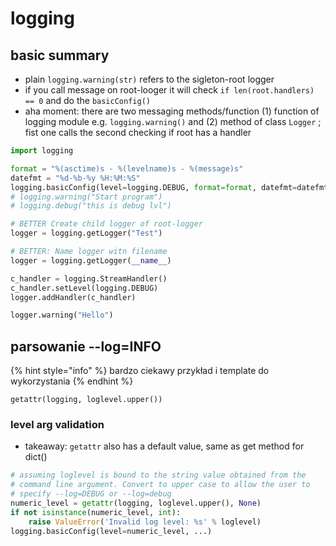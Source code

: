 # logging

## basic summary

* plain `logging.warning(str)` refers to the sigleton-root logger
* if you call message on root-looger it will check `if len(root.handlers) == 0` and do the `basicConfig()`
* aha moment: there are two messaging methods/function \(1\) function of logging module e.g. `logging.warning()` and \(2\) method of class `Logger` ; fist one calls the second checking if root has a handler

```python
import logging

format = "%(asctime)s - %(levelname)s - %(message)s"
datefmt = "%d-%b-%y %H:%M:%S"
logging.basicConfig(level=logging.DEBUG, format=format, datefmt=datefmt)
# logging.warning("Start program")
# logging.debug("this is debug lvl")

# BETTER Create child logger of root-logger
logger = logging.getLogger("Test")

# BETTER: Name logger witn filename 
logger = logging.getLogger(__name__)

c_handler = logging.StreamHandler()
c_handler.setLevel(logging.DEBUG)
logger.addHandler(c_handler)

logger.warning("Hello")
```

## parsowanie --log=INFO

{% hint style="info" %}
bardzo ciekawy przykład i template do wykorzystania
{% endhint %}

`getattr(logging, loglevel.upper())`

### level arg validation

* takeaway: `getattr` also has a default value, same as get method for dict\(\)

```python
# assuming loglevel is bound to the string value obtained from the
# command line argument. Convert to upper case to allow the user to
# specify --log=DEBUG or --log=debug
numeric_level = getattr(logging, loglevel.upper(), None)
if not isinstance(numeric_level, int):
    raise ValueError('Invalid log level: %s' % loglevel)
logging.basicConfig(level=numeric_level, ...)
```


